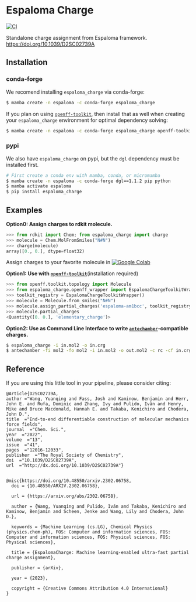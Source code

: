 Espaloma Charge
=======

[![CI](https://github.com/choderalab/espaloma_charge/actions/workflows/ci.yml/badge.svg)](https://github.com/choderalab/espaloma_charge/actions/workflows/ci.yml)

Standalone charge assignment from Espaloma framework. https://doi.org/10.1039/D2SC02739A

## Installation

### conda-forge

We recomend installing `espaloma_charge` via conda-forge:

```bash
$ mamba create -n espaloma -c conda-forge espaloma_charge
```

If you plan on using [`openff-toolkit`](https://github.com/openforcefield/openff-toolkit), then install that as well when creating your `espaloma_charge` environment for optimal dependency solving:

```bash
$ mamba create -n espaloma -c conda-forge espaloma_charge openff-toolkit
```

### pypi

We also have `espaloma_charge` on pypi, but the `dgl` dependency must be installed first.

```bash
# First create a conda env with mamba, conda, or micromamba
$ mamba create -n espaloma -c conda-forge dgl==1.1.2 pip python
$ mamba activate espaloma
$ pip install espaloma_charge
```

## Examples
**Option0: Assign charges to rdkit molecule.**

```python
>>> from rdkit import Chem; from espaloma_charge import charge
>>> molecule = Chem.MolFromSmiles("N#N")
>>> charge(molecule)
array([0., 0.], dtype=float32)

```

Assign charges to your favorite molecule in 
[![Google Colab](https://colab.research.google.com/assets/colab-badge.svg)](https://colab.research.google.com/drive/1e14EkNyidPI0wXBGcewh9m9LC1imSRWZ?usp=sharing)


**Option1: Use with [`openff-toolkit`](https://github.com/openforcefield/openff-toolkit)**(installation required)

```python
>>> from openff.toolkit.topology import Molecule
>>> from espaloma_charge.openff_wrapper import EspalomaChargeToolkitWrapper
>>> toolkit_registry = EspalomaChargeToolkitWrapper()
>>> molecule = Molecule.from_smiles("N#N")
>>> molecule.assign_partial_charges('espaloma-am1bcc', toolkit_registry=toolkit_registry)
>>> molecule.partial_charges
<Quantity([0. 0.], 'elementary_charge')>
```

**Option2: Use as Command Line Interface to write [`antechamber`](http://ambermd.org/antechamber/ac.html)-compatible charges.**
```bash
$ espaloma_charge -i in.mol2 -o in.crg
$ antechamber -fi mol2 -fo mol2 -i in.mol2 -o out.mol2 -c rc -cf in.crg 
```

## Reference
If you are using this little tool in your pipeline, please consider citing:

```
@Article{D2SC02739A,
author ="Wang, Yuanqing and Fass, Josh and Kaminow, Benjamin and Herr, John E. and Rufa, Dominic and Zhang, Ivy and Pulido, Iván and Henry, Mike and Bruce Macdonald, Hannah E. and Takaba, Kenichiro and Chodera, John D.",
title  ="End-to-end differentiable construction of molecular mechanics force fields",
journal  ="Chem. Sci.",
year  ="2022",
volume  ="13",
issue  ="41",
pages  ="12016-12033",
publisher  ="The Royal Society of Chemistry",
doi  ="10.1039/D2SC02739A",
url  ="http://dx.doi.org/10.1039/D2SC02739A"}


@misc{https://doi.org/10.48550/arxiv.2302.06758,
  doi = {10.48550/ARXIV.2302.06758},
  
  url = {https://arxiv.org/abs/2302.06758},
  
  author = {Wang, Yuanqing and Pulido, Iván and Takaba, Kenichiro and Kaminow, Benjamin and Scheen, Jenke and Wang, Lily and Chodera, John D.},
  
  keywords = {Machine Learning (cs.LG), Chemical Physics (physics.chem-ph), FOS: Computer and information sciences, FOS: Computer and information sciences, FOS: Physical sciences, FOS: Physical sciences},
  
  title = {EspalomaCharge: Machine learning-enabled ultra-fast partial charge assignment},
  
  publisher = {arXiv},
  
  year = {2023},
  
  copyright = {Creative Commons Attribution 4.0 International}
}


```
